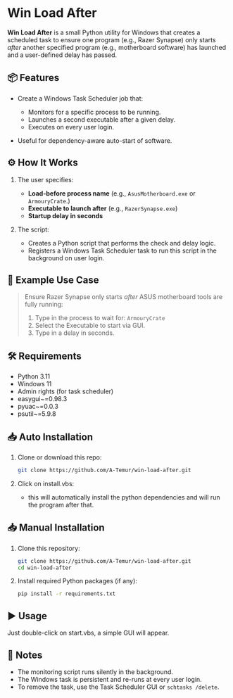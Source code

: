 # Win Load After

**Win Load After** is a small Python utility for Windows that creates a scheduled task to ensure one program (e.g., Razer Synapse) only starts *after* another specified program (e.g., motherboard software) has launched and a user-defined delay has passed.

## 📦 Features

* Create a Windows Task Scheduler job that:

  * Monitors for a specific process to be running.
  * Launches a second executable after a given delay.
  * Executes on every user login.
* Useful for dependency-aware auto-start of software.

## ⚙️ How It Works

1. The user specifies:

   * **Load-before process name** (e.g., `AsusMotherboard.exe` or `ArmouryCrate`.)
   * **Executable to launch after** (e.g., `RazerSynapse.exe`)
   * **Startup delay in seconds**
2. The script:

   * Creates a Python script that performs the check and delay logic.
   * Registers a Windows Task Scheduler task to run this script in the background on user login.

## 🚀 Example Use Case

> Ensure Razer Synapse only starts *after* ASUS motherboard tools are fully running:
>
> 1. Type in the process to wait for: `ArmouryCrate`
> 2. Select the Executable to start via GUI.
> 3. Type in a delay in seconds.

## 🛠 Requirements

* Python 3.11
* Windows 11
* Admin rights (for task scheduler)
* easygui~=0.98.3
* pyuac~=0.0.3
* psutil~=5.9.8

## 📥 Auto Installation 

1. Clone or download this repo:

   ```bash
   git clone https://github.com/A-Temur/win-load-after.git
   ```

2. Click on install.vbs:

   * this will automatically install the python dependencies and will run the program after that.

## 📥 Manual Installation

1. Clone this repository:

   ```bash
   git clone https://github.com/A-Temur/win-load-after.git
   cd win-load-after
   ```

2. Install required Python packages (if any):

   ```bash
   pip install -r requirements.txt
   ```

## ▶️ Usage

Just double-click on start.vbs, a simple GUI will appear.


## 📝 Notes

* The monitoring script runs silently in the background.
* The Windows task is persistent and re-runs at every user login.
* To remove the task, use the Task Scheduler GUI or `schtasks /delete`.